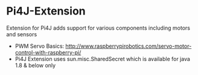 # Pi4J-Extension
Extension for Pi4J adds support for various components including motors and sensors

* PWM Servo Basics: http://www.raspberrypirobotics.com/servo-motor-control-with-raspberry-pi/
* Pi4J Extension uses sun.misc.SharedSecret which is available for java 1.8 & below only


